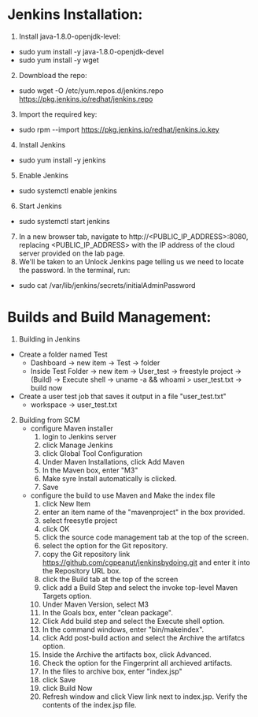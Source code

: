 # Jenkins Installation:
1.  Install java-1.8.0-openjdk-level:
- sudo yum install -y java-1.8.0-openjdk-devel
- sudo yum install -y wget
2. Downbload the repo:
- sudo wget -O /etc/yum.repos.d/jenkins.repo https://pkg.jenkins.io/redhat/jenkins.repo
3. Import the required key:
- sudo rpm --import https://pkg.jenkins.io/redhat/jenkins.io.key
4. Install Jenkins
- sudo yum install -y jenkins
5. Enable Jenkins
- sudo systemctl enable jenkins
6. Start Jenkins
- sudo systemctl start jenkins
7. In a new browser tab, navigate to http://<PUBLIC_IP_ADDRESS>:8080, replacing <PUBLIC_IP_ADDRESS> with the IP address of the cloud server provided on the lab page.
8. We'll be taken to an Unlock Jenkins page telling us we need to locate the password. In the terminal, run:
- sudo cat /var/lib/jenkins/secrets/initialAdminPassword

# Builds and Build Management: 
1. Building in Jenkins
- Create a folder named Test
    - Dashboard -> new item -> Test -> folder 
    - Inside Test Folder -> new item -> User_test -> freestyle project -> (Build) -> Execute shell -> uname -a && whoami > user_test.txt -> build now
- Create a user test job that saves it output in a file "user_test.txt" 
    - workspace -> user_test.txt
2. Building from SCM
    - configure Maven installer
        1. login to Jenkins server
        2. click Manage Jenkins
        3. click Global Tool Configuration
        4. Under Maven Installations, click Add Maven
        5. In the Maven box, enter "M3"
        6. Make syre Install automatically is clicked. 
        7. Save
    - configure the build to use Maven and Make the index file
        1. click New Item
        2. enter an item name of the "mavenproject" in the box provided.
        3. select freesytle project
        4. click OK
        5. click the source code management tab at the top of the screen.
        6. select the option for the Git repository. 
        7. copy the Git repository link https://github.com/cgpeanut/jenkinsbydoing.git and enter it into the Repository URL box.
        8. click the Build tab at the top of the screen
        9. click add a Build Step and select the invoke top-level Maven Targets option.
        10. Under Maven Version, select M3
        11. In the Goals box, enter "clean package".
        12. Click Add build step and select the Execute shell option. 
        13. In the command windows, enter "bin/makeindex".
        14. click Add post-build action and select the Archive the artifatcs option.
        15. Inside the Archive the artifacts box, click Advanced.
        16. Check the option for the Fingerprint all archieved artifacts.
        17. In the files to archive box, enter "index.jsp"
        18. click Save
        19. click Build Now
        20. Refresh window and click View link next to index.jsp. Verify the contents of the index.jsp file. 


